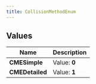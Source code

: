 ```yaml
---
title: CollisionMethodEnum
---
```


## Values
| Name | Description |
| ---- | ----------- |
| **CMESimple** | Value: **0** |
| **CMEDetailed** | Value: **1** |

